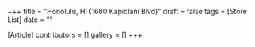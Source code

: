 +++
title = "Honolulu, HI (1680 Kapiolani Blvd)"
draft = false
tags = [Store List]
date = ""

[Article]
contributors = []
gallery = []
+++